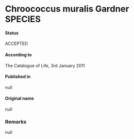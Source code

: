 # Chroococcus muralis Gardner SPECIES

#### Status
ACCEPTED

#### According to
The Catalogue of Life, 3rd January 2011

#### Published in
null

#### Original name
null

### Remarks
null